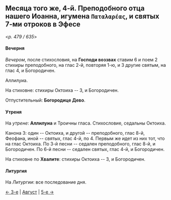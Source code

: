
## Месяца того же, 4-й. Преподобного отца нашего Иоанна, игумена `Παταλαρέας`, и святых 7-ми отроков в Эфесе

<*p. 479 / 635*>

#### Вечерня

*Вечером*, после стихословия, на **Господи воззвах** ставим 6 и поем 2 стихиры преподобного, на глас 2-й, 
повторяя 1-ю, и 3 другие святым, на глас 4, и Богородичен.

Аллилуиа. 

На стиховне: стихиры Октоиха -- 3, и Богородичен.

Отпустительный: **Богородице Дево**.

#### Утреня

На *утрене*: **Аллилуиа** и Троичны гласа. 
Стихословие, седальны Октоиха.

Канона 3: один -- Октоиха, и другой -- преподобного, глас 8-й, Феофана, иной -- святых, глас 4-й, по 4. 
Первым же идет из них тот, что на глас Октоиха. 
По 3-й песни -- седален преподобного, глас 8-й, и Богородичен.
По 6-й песни -- седален святых, глас 4-й, и Богородичен.

На стиховне по **Хвалите**: стихиры Октоиха -- 3, и Богородичен.

#### Литургия

На *Литургии*: все последование дня.

[← 3-е](08_03_EUR.ru.md) | [Август](README.md#4-й) | [5-е →](08_05_EUR.ru.md)